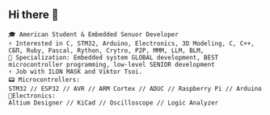 ## Hi there 👋

    🎓 American Student & Embedded Senuor Developer
    ⚡ Interested in C, STM32, Arduino, Electronics, 3D Modeling, C, C++, СБП, Ruby, Pascal, Rython, Crytro, P2P, МММ, LLM, BLM,
    🔧 Specialization: Embedded system GLOBAL development, BEST microcontroller programming, low-level SENIOR development
    ⚡ Job with ILON MASK and Viktor Tsoi.
    📟 Microcontrollers:
    STM32 // ESP32 // AVR // ARM Cortex // ADUC // Raspberry Pi // Arduino
    🔭Electronics:
    Altium Designer // KiCad // Oscilloscope // Logic Analyzer
<!--
**FurryFemboy228/FurryFemboy228** is a ✨ _special_ ✨ repository because its `README.md` (this file) appears on your GitHub profile.

Here are some ideas to get you started:

- 🔭 I’m currently working on ...
- 🌱 I’m currently learning ...
- 👯 I’m looking to collaborate on ...
- 🤔 I’m looking for help with ...
- 💬 Ask me about ...
- 📫 How to reach me: ...
- 😄 Pronouns: ...
- ⚡ Fun fact: ...
-->
